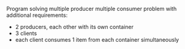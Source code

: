 Program solving multiple producer multiple consumer problem with additional requirements:  
* 2 producers, each other with its own container
* 3 clients
* each client consumes 1 item from each container simultaneously